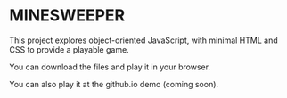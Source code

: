 # MINESWEEPER 

This project explores object-oriented JavaScript, with minimal HTML and CSS to provide a playable game.

You can download the files and play it in your browser. 

You can also play it at the github.io demo (coming soon).